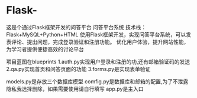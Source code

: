 # Flask-
这是个通过Flask框架开发的问答平台
问答平台系统
  技术栈：Flask+MySQL+Python+HTML
  使用Flask框架开发，实现问答平台系统，可以发表评论、提出问题，完成登录验证和注册功能。
  优化用户体验，提升网站性能，为学习者提供便捷高效的讨论平台

项目蓝图在blueprints
  1.auth.py实现用户登录和注册的功,还有邮箱验证码的发送
  2.qa.py实现首页和问答页面的功能
  3.forms.py是实现表单验证
  
models.py是存放三个数据库模型
comfig.py是数据库和邮箱的配置,为了不泄露隐私我选择删除，如果需要使用请自行填写
app.py是主入口
